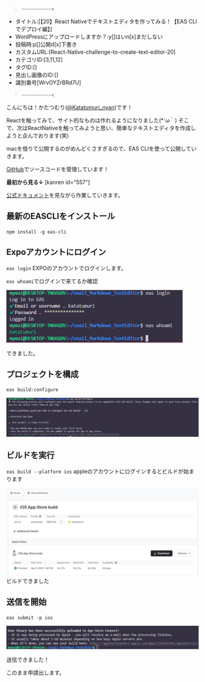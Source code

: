 >------------<
- タイトル:[【20】React Nativeでテキストエディタを作ってみる！【EAS CLIでデプロイ編】]
- WordPressにアップロードしますか？:y[]はいn[x]まだしない
- 投稿時:p[]公開d[x]下書き
- カスタムURL:[React-Native-challenge-to-create-text-editor-20]
- カテゴリID:[3,11,12]
- タグID:[]
- 見出し画像のID:[]
- 識別番号[WrvOYZrBRd7U]
>------------<

<!-- ↓続き
[kanren id=""] -->

こんにちは！かたつむり([@Katatumuri_nyan](https://twitter.com/Katatumuri_nyan))です！

Reactを触ってみて、サイト的なものは作れるようになりました(*´ω｀)
そこで、次はReactNativeを触ってみようと思い、簡単なテキストエディタを作成しようと企んでおります(笑)

macを借りて公開するのがめんどくさすぎるので、EAS CLIを使って公開していきます。

[GitHub](https://github.com/katatumuri-maimai/snail_Markdown_TextEditor)でソースコードを管理しています！

**最初から見る↓**
[kanren id="557"]

<!-- **前回を見る↓**
[kanren id="661"] -->

[公式ドキュメント](https://docs.expo.dev/build/setup/)を見ながら作業していきます。

## 最新のEASCLIをインストール
`npm install -g eas-cli`

## Expoアカウントにログイン
`eas login`
EXPOのアカウントでログインします。

`eas whoami`でログインで来てるか確認

![picture 1](../../images/be78a9e1e6d23fb0b440ff93b44c41d8b254d9171a8630c321ee5b4630c91fa2.png)  

できました。

## プロジェクトを構成
`eas build:configure`

![picture 2](../../images/842a398a87352dc96a3a1026bc5364dc575730abce95042a5bc896e29eddcfd6.png)  


## ビルドを実行
`eas build --platform ios`
appleのアカウントにログインするとビルドが始まります

![picture 3](../../images/e8a5a45cdd402c875ee4624878a77d496a9254b613ddaf3dd7882555a3846351.png)  
ビルドできました

## 送信を開始
`eas submit -p ios`

![picture 4](../../images/53ef9cfaad9c09123252cc245406239df68a1db8739c4ccf935b7c6815a156ae.png)  

送信できました！

このまま申請出します。